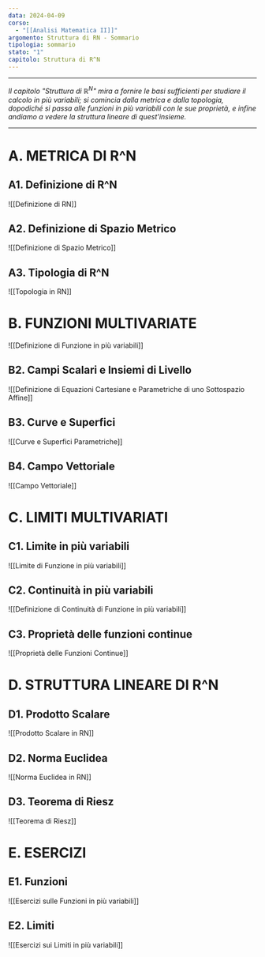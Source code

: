 ```yaml
---
data: 2024-04-09
corso:
  - "[[Analisi Matematica II]]"
argomento: Struttura di RN - Sommario
tipologia: sommario
stato: "1"
capitolo: Struttura di R^N
---
```

- - -
*Il capitolo "Struttura di $\mathbb{R}^N$" mira a fornire le basi sufficienti per studiare il calcolo in più variabili; si comincia dalla metrica e dalla topologia, dopodiché si passa alle funzioni in più variabili con le sue proprietà, e infine andiamo a vedere la struttura lineare di quest'insieme.*
- - -
# A. METRICA DI R^N
## A1. Definizione di R^N
![[Definizione di RN]]

## A2. Definizione di Spazio Metrico
![[Definizione di Spazio Metrico]]

## A3. Tipologia di R^N
![[Topologia in RN]]

# B. FUNZIONI MULTIVARIATE
![[Definizione di Funzione in più variabili]]

## B2. Campi Scalari e Insiemi di Livello
![[Definizione di Equazioni Cartesiane e Parametriche di uno Sottospazio Affine]]

## B3. Curve e Superfici
![[Curve e Superfici Parametriche]]

## B4. Campo Vettoriale
![[Campo Vettoriale]]

# C. LIMITI MULTIVARIATI
## C1. Limite in più variabili
![[Limite di Funzione in più variabili]]

## C2. Continuità in più variabili
![[Definizione di Continuità di Funzione in più variabili]]

## C3. Proprietà delle funzioni continue
![[Proprietà delle Funzioni Continue]]

# D. STRUTTURA LINEARE DI R^N
## D1. Prodotto Scalare
![[Prodotto Scalare in RN]]

## D2. Norma Euclidea
![[Norma Euclidea in RN]]

## D3. Teorema di Riesz
![[Teorema di Riesz]]

# E. ESERCIZI
## E1. Funzioni
![[Esercizi sulle Funzioni in più variabili]]

## E2. Limiti
![[Esercizi sui Limiti in più variabili]]

